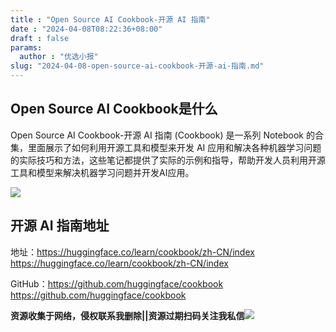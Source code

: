 ```yaml
---
title : "Open Source AI Cookbook-开源 AI 指南"
date : "2024-04-08T08:22:36+08:00"
draft : false
params:
  author : "优选小报"
slug: "2024-04-08-open-source-ai-cookbook-开源-ai-指南.md"
---
```


## Open Source AI Cookbook是什么

Open Source AI Cookbook-开源 AI 指南 (Cookbook) 是一系列 Notebook
的合集，里面展示了如何利用开源工具和模型来开发 AI
应用和解决各种机器学习问题的实际技巧和方法，这些笔记都提供了实际的示例和指导，帮助开发人员利用开源工具和模型来解决机器学习问题并开发AI应用。

[![](//img7-1.zhekoulieshou.com/mmbiz_jpg/iaHBVewvSIbAx02K9JG8dSmCuG4swJwJV07v60GkbRqeVDqURT8EM4QAaj3UJdvThPpBXcOcCazRwaZ4qRYiabFQ/0)](//img7-1.zhekoulieshou.com/mmbiz_jpg/iaHBVewvSIbAx02K9JG8dSmCuG4swJwJV07v60GkbRqeVDqURT8EM4QAaj3UJdvThPpBXcOcCazRwaZ4qRYiabFQ/0)

## 开源 AI 指南地址

地址：https://huggingface.co/learn/cookbook/zh-CN/index
https://huggingface.co/learn/cookbook/zh-CN/index

GitHub：https://github.com/huggingface/cookbook
https://github.com/huggingface/cookbook

**资源收集于网络，侵权联系我删除||资源过期扫码关注我私信**![](//img7-1.zhekoulieshou.com/mmbiz_jpg/iaHBVewvSIbAjcr9g6TlCXSfiaDqkbzuEzp207hVzPqT4YGQOAazQ1KNHCeACbia5Lzq4Ckwibe48iar1q7lgVP1o3w/640?wx_fmt=jpeg&from=appmsg)


